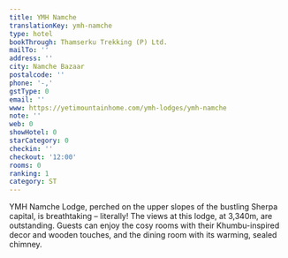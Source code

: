 ```yaml
---
title: YMH Namche
translationKey: ymh-namche
type: hotel
bookThrough: Thamserku Trekking (P) Ltd.
mailTo: ''
address: ''
city: Namche Bazaar
postalcode: ''
phone: '-,'
gstType: 0
email: ''
www: https://yetimountainhome.com/ymh-lodges/ymh-namche
note: ''
web: 0
showHotel: 0
starCategory: 0
checkin: ''
checkout: '12:00'
rooms: 0
ranking: 1
category: ST
---
```


YMH Namche Lodge, perched on the upper slopes of the bustling Sherpa capital, is breathtaking – literally! The views at this lodge, at 3,340m, are outstanding. Guests can enjoy the cosy rooms with their Khumbu-inspired decor and wooden touches, and the dining room with its warming, sealed chimney.